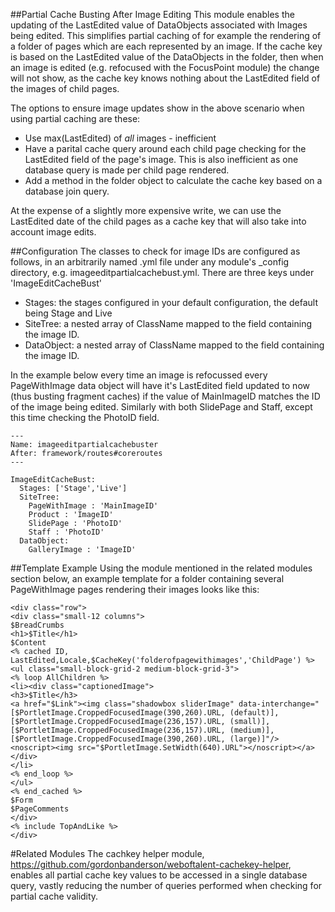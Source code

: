 ##Partial Cache Busting After Image Editing
This module enables the updating of the LastEdited value of DataObjects associated with Images being edited.  This simplifies partial caching of for example the rendering of a folder of pages which are each represented by an image.  If the cache key is based on the LastEdited value of the DataObjects in the folder,  then when an image is edited (e.g. refocused with the FocusPoint module) the change will not show, as the cache key knows nothing about the LastEdited field of the images of child pages.  

The options to ensure image updates show in the above scenario when using partial caching are these:
* Use max(LastEdited) of _all_ images - inefficient
* Have a parital cache query around each child page checking for the LastEdited field of the page's image.  This is also inefficient as one database query is made per child page rendered.
* Add a method in the folder object to calculate the cache key based on a database join query.

At the expense of a slightly more expensive write, we can use the LastEdited date of the child pages as a cache key that will also take into account image edits.

##Configuration
The classes to check for image IDs are configured as follows, in an arbitrarily named .yml file under any module's _config directory, e.g. imageeditpartialcachebust.yml.  There are three keys under 'ImageEditCacheBust'
* Stages: the stages configured in your default configuration, the default being Stage and Live
* SiteTree: a nested array of ClassName mapped to the field containing the image ID.
* DataObject: a nested array of ClassName mapped to the field containing the image ID.

In the example below every time an image is refocussed every PageWithImage data object will have it's LastEdited field updated to now (thus busting fragment caches) if the value of MainImageID matches the ID of the image being edited.  Similarly with both SlidePage and Staff, except this time checking the PhotoID field.
```
---
Name: imageeditpartialcachebuster
After: framework/routes#coreroutes
---

ImageEditCacheBust:
  Stages: ['Stage','Live']
  SiteTree:
    PageWithImage : 'MainImageID'
    Product : 'ImageID'
    SlidePage : 'PhotoID'
    Staff : 'PhotoID'
  DataObject:
    GalleryImage : 'ImageID'
```
##Template Example
Using the module mentioned in the related modules section below, an example template for a folder containing several PageWithImage pages rendering their images looks like this:

```
<div class="row">
<div class="small-12 columns">
$BreadCrumbs
<h1>$Title</h1>
$Content
<% cached ID, LastEdited,Locale,$CacheKey('folderofpagewithimages','ChildPage') %>
<ul class="small-block-grid-2 medium-block-grid-3">
<% loop AllChildren %>
<li><div class="captionedImage">
<h3>$Title</h3>
<a href="$Link"><img class="shadowbox sliderImage" data-interchange="[$PortletImage.CroppedFocusedImage(390,260).URL, (default)],[$PortletImage.CroppedFocusedImage(236,157).URL, (small)],[$PortletImage.CroppedFocusedImage(236,157).URL, (medium)],[$PortletImage.CroppedFocusedImage(390,260).URL, (large)]"/>
<noscript><img src="$PortletImage.SetWidth(640).URL"></noscript></a>
</div>
</li>
<% end_loop %>
</ul>
<% end_cached %>
$Form
$PageComments
</div>
<% include TopAndLike %>
</div>
```

#Related Modules
The cachkey helper module, https://github.com/gordonbanderson/weboftalent-cachekey-helper, enables all partial cache key values to be accessed in a single database query, vastly reducing the number of queries performed when checking for partial cache validity.

